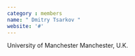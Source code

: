 ```yaml
---
category : members
name: " Dmitry Tsarkov " 
website: '#'
---
```

University of Manchester
Manchester, U.K.

